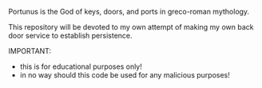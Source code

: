 Portunus is the God of keys, doors, and ports in greco-roman mythology.

This repository will be devoted to my own attempt of making my own back door service to establish persistence.

IMPORTANT:

- this is for educational purposes only!
- in no way should this code be used for any malicious purposes!
